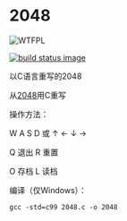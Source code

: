 # 2048

![WTFPL](http://www.wtfpl.net/wp-content/uploads/2012/12/wtfpl-badge-1.png)

[![build status image](https://travis-ci.org/poly000/2048.svg?branch=master)](https://travis-ci.org/poly000/2048)

以C语言重写的2048

从[2048](https://github.com/gabrielecirulli/2048)用C重写

操作方法：

W A S D 或 ↑ ← ↓ →

Q 退出 R 重置

O 存档 L 读档

编译（仅Windows）：

```
gcc -std=c99 2048.c -o 2048
```
